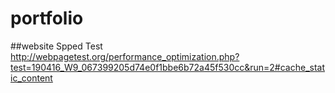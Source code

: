 # portfolio

##website Spped Test
http://webpagetest.org/performance_optimization.php?test=190416_W9_067399205d74e0f1bbe6b72a45f530cc&run=2#cache_static_content
